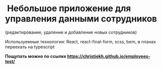 #  Небольшое приложение для управления данными сотрудников 
(редактирование, удаление и добавление новых сотрудников)

Используемные технологии: React, react-final-form, scss, bem, в планах переехать на typescript


**Пощупать можно по ссылке https://christiekh.github.io/employees-test/**

